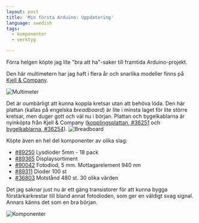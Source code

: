 ```yaml
---
layout: post
title: 'Min första Arduino: Uppdatering'
language: swedish
tags:
  - komponenter
  - verktyg

---
```


<p>Förra helgen köpte jag lite "bra att ha"-saker till framtida Arduino-projekt.</p>


<p>Den här multimetern har jag haft i flera år och snarlika modeller finns på <a target="_blank" href="http://www.kjell.com/sortiment/48106">Kjell &amp; Company</a>.</p>

<img alt="Multimeter" src="{{ site.cloudfront_url }}/wordpress/wp-content/uploads/2011/10/IMG_0792-e1318159071581-224x300.jpg" />

<p>Det är oumbärligt att kunna koppla kretsar utan att behöva löda. Den här plattan (kallas på engelska <i>breadboard</i>) är lite i minsta laget för lite större kretsar, men duger gott och väl nu i början. Plattan och bygelkablarna är nyinköpta från Kjell &amp; Company (<a target="_blank" href="http://www.kjell.com/sortiment/36251">kopplingsplattan, #36251</a> och <a target="_blank" href="http://www.kjell.com/sortiment/36254">bygelkablarna, #36254</a>).

<img alt="Breadboard" src="{{ site.cloudfront_url }}/wordpress/wp-content/uploads/2011/10/IMG_0791-300x224.jpg" />

<p>Köpte även en hel del komponenter av olika slag:</p>

<ul>
<li><a target="_blank" href="http://www.kjell.com/sortiment/89250">#89250</a> Lysdioder 5mm - 18 pack</li>
<li><a target="_blank" href="http://www.kjell.com/sortiment/89365">#89365</a> Displaysortiment</li>
<li><a target="_blank" href="http://www.kjell.com/sortiment/90042">#90042</a> Fotodiod, 5 mm. Mottagarelement 940 nm</li>
<li><a target="_blank" href="http://www.kjell.com/sortiment/89311">#89311</a> Dioder 100 st</li>
<li><a target="_blank" href="http://www.kjell.com/sortiment/36803">#36803</a> Motstånd 480 st. 30 olika värden</li>
</ul>

<p>Det jag saknar just nu är ett gäng transistorer för att kunna bygga förstärkarkrestar till bland annat fotodioden, som ger en väldigt svag signal. Annars känns det som en bra början.</p>

<img alt="Komponenter" src="{{ site.cloudfront_url }}/wordpress/wp-content/uploads/2011/10/IMG_0794-300x224.jpg" />
